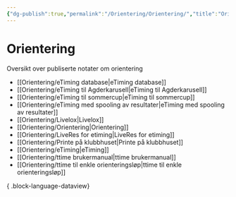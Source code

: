 ```yaml
---
{"dg-publish":true,"permalink":"/Orientering/Orientering/","title":"Orientering"}
---
```



# Orientering

Oversikt over publiserte notater om orientering
- [[Orientering/eTiming database\|eTiming database]]
- [[Orientering/eTiming til Agderkarusell\|eTiming til Agderkarusell]]
- [[Orientering/eTiming til sommercup\|eTiming til sommercup]]
- [[Orientering/eTiming med spooling av resultater\|eTiming med spooling av resultater]]
- [[Orientering/Livelox\|Livelox]]
- [[Orientering/Orientering\|Orientering]]
- [[Orientering/LiveRes for etiming\|LiveRes for etiming]]
- [[Orientering/Printe på klubbhuset\|Printe på klubbhuset]]
- [[Orientering/eTiming\|eTiming]]
- [[Orientering/ttime brukermanual\|ttime brukermanual]]
- [[Orientering/ttime til enkle orienteringsløp\|ttime til enkle orienteringsløp]]

{ .block-language-dataview}